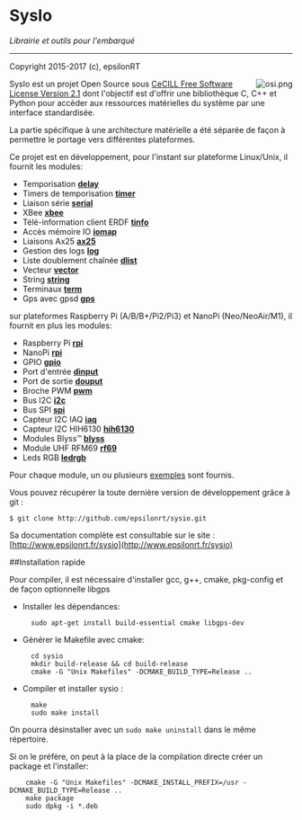 # SysIo
*Librairie et outils pour l'embarqué*

---
Copyright 2015-2017 (c), epsilonRT

<a href="http://www.cecill.info/licences/Licence_CeCILL_V2.1-en.html">
  <img src="https://raw.githubusercontent.com/epsilonrt/gxPL/master/doc/images/osi.png" alt="osi.png" align="right" valign="top">
</a>

SysIo est un projet Open Source sous 
[CeCILL Free Software License Version 2.1](http://www.cecill.info/licences/Licence_CeCILL_V2.1-en.html)
dont l'objectif est d'offrir une bibliothèque C, C++ et Python pour accèder
aux ressources matérielles du système par une interface standardisée.

La partie spécifique à une architecture matérielle a été séparée de
façon à permettre le portage vers différentes plateformes. 

Ce projet est en développement, pour l'instant sur plateforme Linux/Unix, 
il fournit les modules:

* Temporisation [**delay**](http://www.epsilonrt.fr/sysio/group__sysio__delay.html)
* Timers de temporisation [**timer**](http://www.epsilonrt.fr/sysio/group__sysio__timer.html)
* Liaison série [**serial**](http://www.epsilonrt.fr/sysio/group__sysio__serial.html)
* XBee [**xbee**](http://www.epsilonrt.fr/sysio/group__sysio__xbee.html)
* Télé-information client ERDF [**tinfo**](http://www.epsilonrt.fr/sysio/group__sysio__tinfo.html)
* Accès mémoire IO [**iomap**](http://www.epsilonrt.fr/sysio/group__sysio__iomap.html)
* Liaisons Ax25 [**ax25**](http://www.epsilonrt.fr/sysio/group__radio__ax25.html)
* Gestion des logs [**log**](http://www.epsilonrt.fr/sysio/group__sysio__log.html)
* Liste doublement chaînée [**dlist**](http://www.epsilonrt.fr/sysio/group__sysio__dlist.html)
* Vecteur [**vector**](http://www.epsilonrt.fr/sysio/group__sysio__vector.html)
* String [**string**](http://www.epsilonrt.fr/sysio/group__sysio__string.html)
* Terminaux [**term**](http://www.epsilonrt.fr/sysio/group__sysio__term.html)
* Gps avec gpsd [**gps**](http://www.epsilonrt.fr/sysio/group__sysio__gps.html)

sur plateformes Raspberry Pi (A/B/B+/Pi2/Pi3) et NanoPi (Neo/NeoAir/M1), il 
fournit en plus les modules:

* Raspberry Pi [**rpi**](http://www.epsilonrt.fr/sysio/group__sysio__rpi.html)
* NanoPi [**rpi**](http://www.epsilonrt.fr/sysio/group__sysio__nanopi.html)
* GPIO [**gpio**](http://www.epsilonrt.fr/sysio/group__sysio__gpio.html)
* Port d'entrée [**dinput**](http://www.epsilonrt.fr/sysio/group__sysio__dinput.html)
* Port de sortie [**douput**](http://www.epsilonrt.fr/sysio/group__sysio__doutput.html)
* Broche PWM [**pwm**](http://www.epsilonrt.fr/sysio/group__sysio__pwm.html)
* Bus I2C [**i2c**](http://www.epsilonrt.fr/sysio/group__sysio__i2c.html)
* Bus SPI [**spi**](http://www.epsilonrt.fr/sysio/group__sysio__spi.html)
* Capteur I2C IAQ [**iaq**](http://www.epsilonrt.fr/sysio/group__sysio__iaq.html)
* Capteur I2C HIH6130 [**hih6130**](http://www.epsilonrt.fr/sysio/group__sysio__hih6130.html)
* Modules Blyss™ [**blyss**](http://www.epsilonrt.fr/sysio/group__sysio__blyss.html)
* Module UHF RFM69 [**rf69**](http://www.epsilonrt.fr/sysio/group__sysio__rf69.html)
* Leds RGB [**ledrgb**](http://www.epsilonrt.fr/sysio/group__sysio__ledrgb.html)

Pour chaque module, un ou plusieurs [exemples](http://www.epsilonrt.fr/sysio/examples.html) sont fournis.

Vous pouvez récupérer la toute dernière version de développement grâce à git :

    $ git clone http://github.com/epsilonrt/sysio.git

Sa documentation complète est consultable sur le site : 
[http://www.epsilonrt.fr/sysio](http://www.epsilonrt.fr/sysio)

##Installation rapide

Pour compiler, il est nécessaire d'installer gcc, g++, cmake, pkg-config et
de façon optionnelle libgps

* Installer les dépendances:

        sudo apt-get install build-essential cmake libgps-dev

* Générer le Makefile avec cmake:

        cd sysio
        mkdir build-release && cd build-release
        cmake -G "Unix Makefiles" -DCMAKE_BUILD_TYPE=Release .. 

* Compiler et installer sysio :

        make
        sudo make install

On pourra désinstaller avec un `sudo make uninstall` dans le même répertoire.

Si on le préfère, on peut à la place de la compilation directe créer un package 
et l'installer:

        cmake -G "Unix Makefiles" -DCMAKE_INSTALL_PREFIX=/usr -DCMAKE_BUILD_TYPE=Release ..
        make package
        sudo dpkg -i *.deb
